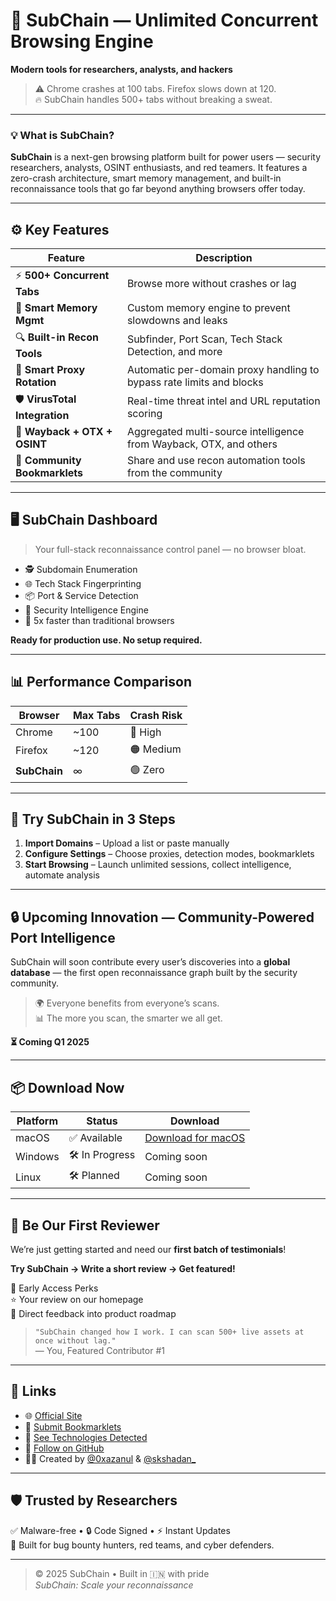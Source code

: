 # 🚀 SubChain — Unlimited Concurrent Browsing Engine  
**Modern tools for researchers, analysts, and hackers**

> ⚠️ Chrome crashes at 100 tabs. Firefox slows down at 120.  
> 🔥 SubChain handles 500+ tabs without breaking a sweat.

---

### 💡 What is SubChain?

**SubChain** is a next-gen browsing platform built for power users — security researchers, analysts, OSINT enthusiasts, and red teamers. It features a zero-crash architecture, smart memory management, and built-in reconnaissance tools that go far beyond anything browsers offer today.

---

## ⚙️ Key Features

| Feature                     | Description                                                                 |
|----------------------------|-----------------------------------------------------------------------------|
| ⚡ **500+ Concurrent Tabs** | Browse more without crashes or lag                                          |
| 🧠 **Smart Memory Mgmt**   | Custom memory engine to prevent slowdowns and leaks                         |
| 🔍 **Built-in Recon Tools**| Subfinder, Port Scan, Tech Stack Detection, and more                        |
| 🔁 **Smart Proxy Rotation**| Automatic per-domain proxy handling to bypass rate limits and blocks       |
| 🛡️ **VirusTotal Integration** | Real-time threat intel and URL reputation scoring                          |
| 📜 **Wayback + OTX + OSINT** | Aggregated multi-source intelligence from Wayback, OTX, and others         |
| 🧩 **Community Bookmarklets**| Share and use recon automation tools from the community                    |

---

## 🖥️ SubChain Dashboard

> Your full-stack reconnaissance control panel — no browser bloat.

- 🕵️ Subdomain Enumeration  
- 🌐 Tech Stack Fingerprinting  
- 📦 Port & Service Detection  
- 🔐 Security Intelligence Engine  
- 🚀 5x faster than traditional browsers  

**Ready for production use. No setup required.**

---

## 📊 Performance Comparison

| Browser      | Max Tabs | Crash Risk |
|--------------|----------|------------|
| Chrome       | ~100     | 🔴 High     |
| Firefox      | ~120     | 🟠 Medium   |
| **SubChain** | ∞        | 🟢 Zero     |

---

## 🧪 Try SubChain in 3 Steps

1. **Import Domains** – Upload a list or paste manually  
2. **Configure Settings** – Choose proxies, detection modes, bookmarklets  
3. **Start Browsing** – Launch unlimited sessions, collect intelligence, automate analysis

---

## 🔒 Upcoming Innovation — **Community-Powered Port Intelligence**

SubChain will soon contribute every user’s discoveries into a **global database** — the first open reconnaissance graph built by the security community.

> 🌍 Everyone benefits from everyone’s scans.  
> 📊 The more you scan, the smarter we all get.

**⏳ Coming Q1 2025**

---

## 📦 Download Now

| Platform | Status       | Download                    |
|----------|--------------|-----------------------------|
| macOS    | ✅ Available | [Download for macOS](https://subchain.live) |
| Windows  | 🛠️ In Progress | Coming soon                 |
| Linux    | 🛠️ Planned    | Coming soon                 |

---

## 🌟 Be Our First Reviewer

We’re just getting started and need our **first batch of testimonials**!

**Try SubChain → Write a short review → Get featured!**

🎯 Early Access Perks  
⭐ Your review on our homepage  
🧪 Direct feedback into product roadmap

> `"SubChain changed how I work. I can scan 500+ live assets at once without lag."`  
> — You, Featured Contributor #1

---

## 🔗 Links

- 🌐 [Official Site](https://subchain.live)  
- 💬 [Submit Bookmarklets](https://subchain.live/bookmarklets)  
- 🧠 [See Technologies Detected](https://subchain.live/techstack)  
- 📌 [Follow on GitHub](https://github.com/ssubchain)  
- 🧑‍💻 Created by [@0xazanul](https://github.com/0xazanul) & [@skshadan_](https://github.com/skshadan_)

---

## 🛡️ Trusted by Researchers

✅ Malware-free • 🔒 Code Signed • ⚡ Instant Updates  
🎯 Built for bug bounty hunters, red teams, and cyber defenders.

---

> © 2025 SubChain • Built in 🇮🇳 with pride  
> _SubChain: Scale your reconnaissance_
